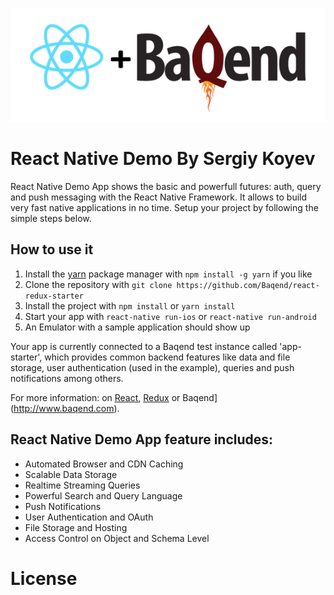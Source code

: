 !["Logo"](https://github.com/Baqend/react-redux-starter/raw/master/react_baqend.png)

# React Native Demo By Sergiy Koyev
React Native Demo App shows the basic and powerfull futures: auth, query and push messaging with the React Native Framework. It allows to build very fast native applications in no time. Setup your project by following the simple steps below.

## How to use it

1. Install the [yarn](https://yarnpkg.com) package manager with `npm install -g yarn` if you like
2. Clone the repository with `git clone https://github.com/Baqend/react-redux-starter`
4. Install the project with `npm install` or `yarn install`
5. Start your app with `react-native run-ios` or `react-native run-android`
6. An Emulator with a sample application should show up

Your app is currently connected to a Baqend test instance called 'app-starter', which provides common backend features like data and file storage, user authentication (used in the example), queries and push notifications among others.

For more information: on [React](https://facebook.github.io/react-native/), [Redux](http://redux.js.org/) or Baqend](http://www.baqend.com).


## React Native Demo App feature includes:

* Automated Browser and CDN Caching
* Scalable Data Storage
* Realtime Streaming Queries
* Powerful Search and Query Language
* Push Notifications
* User Authentication and OAuth
* File Storage and Hosting
* Access Control on Object and Schema Level

# License